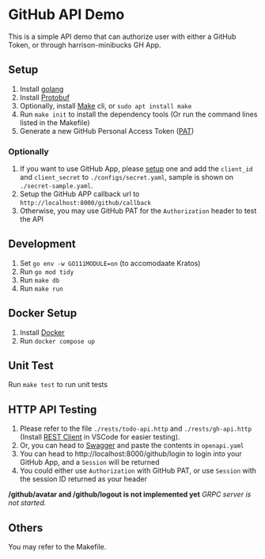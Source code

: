 # GitHub API Demo
This is a simple API demo that can authorize user with either a GitHub Token, or through harrison-minibucks GH App.

## Setup
1. Install [golang](https://go.dev/dl/)
2. Install [Protobuf](https://github.com/protocolbuffers/protobuf/releases)
3. Optionally, install [Make](https://www.gnu.org/software/make/) cli, or `sudo apt install make`
4. Run `make init` to install the dependency tools (Or run the command lines listed in the Makefile)
5. Generate a new GitHub Personal Access Token ([PAT](https://docs.github.com/en/rest/overview/authenticating-to-the-rest-api?apiVersion=2022-11-28#basic-authentication))

### Optionally
1. If you want to use GitHub App, please [setup](https://docs.github.com/en/apps/creating-github-apps/setting-up-a-github-app/about-creating-github-apps) one and add the `client_id` and `client_secret` to `./configs/secret.yaml`, sample is shown on `./secret-sample.yaml`.
2. Setup the GitHub APP callback url to `http://localhost:8000/github/callback`
3. Otherwise, you may use GitHub PAT for the `Authorization` header to test the API

## Development
1. Set `go env -w GO111MODULE=on` (to accomodaate Kratos)
2. Run `go mod tidy`
3. Run `make db`
4. Run `make run`

## Docker Setup
1. Install [Docker](https://docs.docker.com/engine/install/)
2. Run `docker compose up`

## Unit Test
Run `make test` to run unit tests

## HTTP API Testing
1. Please refer to the file `./rests/todo-api.http` and `./rests/gh-api.http` (Install [REST Client](https://marketplace.visualstudio.com/items?itemName=humao.rest-client) in VSCode for easier testing).
2. Or, you can head to [Swagger](https://editor.swagger.io/) and paste the contents in `openapi.yaml`
3. You can head to http://localhost:8000/github/login to login into your GitHub App, and a `Session` will be returned
4. You could either use `Authorization` with GitHub PAT, or use `Session` with the session ID returned as your header

**/github/avatar and /github/logout is not implemented yet**
*GRPC server is not started.*

## Others
You may refer to the Makefile.